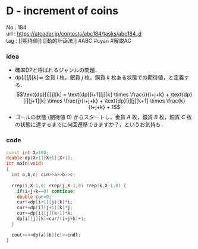 # D - increment of coins

No	: 184  
url	: https://atcoder.jp/contests/abc184/tasks/abc184_d  
tag	: [[期待値]] [[動的計画法]]  #ABC #cyan #解説AC 

### idea
- 確率DPと呼ばれるジャンルの問題．
- $\text{dp}[i][j][k] \coloneqq$ 金貨 $i$ 枚，銀貨 $j$ 枚，銅貨 $k$ 枚ある状態での期待値，と定義する．
	$$\text{dp}[i][j][k] = \text{dp}[i+1][j][k] \times \frac{i}{i+j+k} + \text{dp}[i][j+1][k] \times \frac{j}{i+j+k} + \text{dp}[i][j][k+1] \times \frac{k}{i+j+k} + 1$$
- ゴールの状態 (期待値 $0$) からスタートし，金貨 $A$ 枚，銀貨 $B$ 枚，銅貨 $C$ 枚の状態に達するまでに何回遷移できますか？，というお気持ち．

### code
```cpp 
const int X=100;
double dp[X+1][X+1][X+1];
int	main(void)
{
  int a,b,c; cin>>a>>b>>c;
  
  rrep(i,X-1,0) rrep(j,X-1,0) rrep(k,X-1,0) {
    if(i+j+k==0) continue;
    double cur=0;
    cur+=dp[i+1][j][k]*i;
    cur+=dp[i][j+1][k]*j;
    cur+=dp[i][j][k+1]*k;
    dp[i][j][k]=cur/(i+j+k)+1;
  }

  cout<<<<dp[a][b][c]<<endl;
}
```